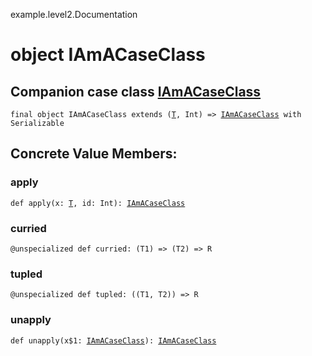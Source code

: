 example.level2.Documentation
# object IAmACaseClass

## Companion case class <a href="./IAmACaseClass.md">IAmACaseClass</a>

<pre><code class="language-scala" >final object IAmACaseClass extends (<a href="#T">T</a>, Int) => <a href="./IAmACaseClass.md">IAmACaseClass</a> with Serializable</pre></code>
## Concrete Value Members:
### apply
<pre><code class="language-scala" >def apply(x: <a href="#T">T</a>, id: Int): <a href="./IAmACaseClass.md">IAmACaseClass</a></pre></code>

### curried
<pre><code class="language-scala" >@unspecialized def curried: (T1) => (T2) => R</pre></code>

### tupled
<pre><code class="language-scala" >@unspecialized def tupled: ((T1, T2)) => R</pre></code>

### unapply
<pre><code class="language-scala" >def unapply(x$1: <a href="./IAmACaseClass.md">IAmACaseClass</a>): <a href="./IAmACaseClass.md">IAmACaseClass</a></pre></code>

